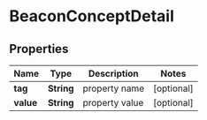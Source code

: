 
# BeaconConceptDetail

## Properties
Name | Type | Description | Notes
------------ | ------------- | ------------- | -------------
**tag** | **String** | property name  |  [optional]
**value** | **String** | property value  |  [optional]



